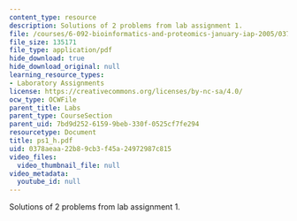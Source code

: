```yaml
---
content_type: resource
description: Solutions of 2 problems from lab assignment 1.
file: /courses/6-092-bioinformatics-and-proteomics-january-iap-2005/0378aeaa22b89cb3f45a24972987c815_ps1_h.pdf
file_size: 135171
file_type: application/pdf
hide_download: true
hide_download_original: null
learning_resource_types:
- Laboratory Assignments
license: https://creativecommons.org/licenses/by-nc-sa/4.0/
ocw_type: OCWFile
parent_title: Labs
parent_type: CourseSection
parent_uid: 7bd9d252-6159-9beb-330f-0525cf7fe294
resourcetype: Document
title: ps1_h.pdf
uid: 0378aeaa-22b8-9cb3-f45a-24972987c815
video_files:
  video_thumbnail_file: null
video_metadata:
  youtube_id: null
---
```

Solutions of 2 problems from lab assignment 1.